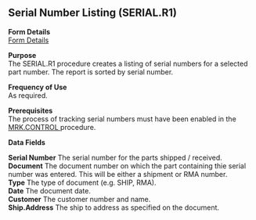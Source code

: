 ##  Serial Number Listing (SERIAL.R1)

<PageHeader />

**Form Details**  
[ Form Details ](SERIAL-R1-1/README.md)   

**Purpose**  
The SERIAL.R1 procedure creates a listing of serial numbers for a selected
part number. The report is sorted by serial number.

**Frequency of Use**  
As required.

**Prerequisites**  
The process of tracking serial numbers must have been enabled in the [ MRK.CONTROL ](../../../../rover/AP-OVERVIEW/AP-ENTRY/AP-E/AP-E-1/CURRENCY-CONTROL/SO-E/MRK-CONTROL) procedure. 

**Data Fields**

**Serial Number** The serial number for the parts shipped / received.  
**Document** The document number on which the part containing thie serial
number was entered. This will be either a shipment or RMA number.  
**Type** The type of document (e.g. SHIP, RMA).  
**Date** The document date.  
**Customer** The customer number and name.  
**Ship.Address** The ship to address as specified on the document.  
  
<badge text= "Version 8.10.57" vertical="middle" />

<PageFooter />